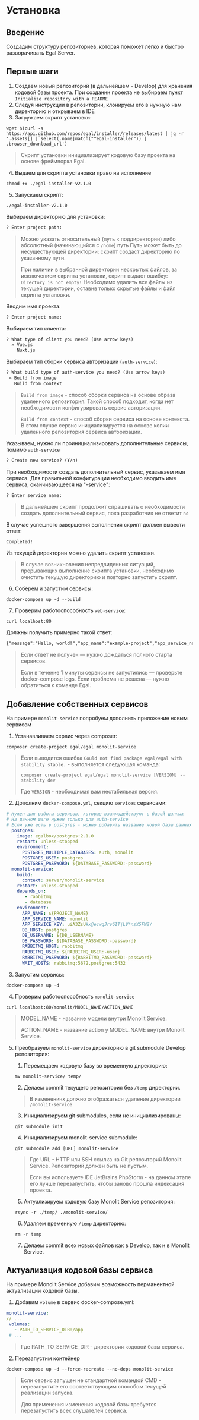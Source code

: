 # Установка

## Введение

Создадим структуру репозиториев, которая поможет легко и быстро
разворачивать Egal Server.


## Первые шаги

1. Создаем новый репозиторий (в дальнейшем - Develop) для хранения
   кодовой базы проекта. При создании проекта не выбираем пункт `Initialize repository with a README`
2. Следуя инструкции в репозитории, клонируем его в нужную нам директорию и открываем в IDE
3. Загружаем скрипт установки:

```shell
wget $(curl -s https://api.github.com/repos/egal/installer/releases/latest | jq -r '.assets[] | select(.name|match("^egal-installer")) | .browser_download_url')
```

>Скрипт установки инициализирует кодовую базу проекта на основе фреймворка Egal.

4. Выдаем для скрипта установки право на исполнение

```shell
chmod +x ./egal-installer-v2.1.0
```

5. Запускаем скрипт:

```shell
./egal-installer-v2.1.0
```

Выбираем директорию для установки:

```html
? Enter project path:
```

> Можно указать относительный (путь к поддиректории) либо абсолютный (начинающийся с `/home`) путь
> Путь может быть до несуществующей директории: скрипт создаст директорию по указанному пути.
> 
> При наличии в выбранной директории нескрытых файлов, за исключением скрипта установки, скрипт выдаст ошибку:
> `Directory is not empty!`
> Необходимо удалить все файлы из текущей директории, оставив только скрытые файлы и файл скрипта установки.

Вводим имя проекта:

```html
? Enter project name: 
```

Выбираем тип клиента:

```html
? What type of client you need? (Use arrow keys)
  » Vue.js
    Nuxt.js
```

Выбираем тип сборки сервиса авторизации (`auth-service`):

```html
? What build type of auth-service you need? (Use arrow keys)
 » Build from image
   Build from context
```

> `Build from image` - способ сборки сервиса на основе образа удаленного репозитория.
> Такой способ подходит, когда нет необходимости конфигурировать сервис авторизации.
>
> `Build from context` - способ сборки сервиса на основе контекста. В этом случае сервис инициализируется на
> основе копии удаленного репозитория сервиса авторизации.

Указываем, нужно ли проинициализировать дополнительные сервисы, помимо `auth-service`

```html
? Create new service? (Y/n)
```

При необходимости создать дополнительный сервис, указываем имя сервиса.
Для правильной конфигурации необходимо вводить имя сервиса, оканчивающееся на "-service":

```html
? Enter service name:
```

> В дальнейшем скрипт продолжит спрашивать о необходимости создать
> дополнительный сервис, пока разработчик не ответит `no`

В случае успешного завершения выполнения скрипт должен вывести ответ:

```html
Completed!
```

Из текущей директории можно удалить скрипт установки.

> В случае возникновения непредвиденных ситуаций, прерывающих выполнение скрипта установки,
> необходимо очистить текущую директорию и повторно запустить скрипт.

6. Соберем и запустим сервисы:

```shell
docker-compose up -d --build
```

7. Проверим работоспособность `web-service`:

```shell
curl localhost:80
```

Должны получить примерно такой ответ:

```html
{"message":"Hello, world!","app_name":"example-project","app_service_name":"web"}
```

> Если ответ не получен — нужно дождаться полного старта сервисов.
>
> Если в течение 1 минуты сервисы не запустились — проверьте
> docker-compose logs. Если проблема не решена — нужно обратиться к
> команде Egal.


## Добавление собственных сервисов

На примере `monolit-service` попробуем дополнить приложение новым
сервисом

1. Устанавливаем сервис через composer:

```shell
composer create-project egal/egal monolit-service
```

> Если выводится ошибка `Could not find package egal/egal with
> stability stable.` - выполняется следующая команда:
>
> ```shell
> composer create-project egal/egal monolit-service [VERSION] --stability dev
> ```
>
> Где `VERSION` - необходимая вам неcтабильная версия.

2. Дополним `docker-compose.yml`, секцию `services` сервисами:

```yaml
# Нужен для работы сервисов, которые взаимодействуют с базой данных
# На данном шаге нужен только для auth-service
# Если уже есть в postgres - можно добавить название новой базы данных в POSTGRES_MULTIPLE_DATABASES переменной через запятую
  postgres:
    image: egalbox/postgres:2.1.0
    restart: unless-stopped
    environment:
      POSTGRES_MULTIPLE_DATABASES: auth, monolit
      POSTGRES_USER: postgres
      POSTGRES_PASSWORD: ${DATABASE_PASSWORD:-password}
  monolit-service:
    build:
      context: server/monolit-service
    restart: unless-stopped
    depends_on:
       - rabbitmq
       - database
    environment:
      APP_NAME: ${PROJECT_NAME}
      APP_SERVICE_NAME: monolit
      APP_SERVICE_KEY: uiA3ZsU#x@ecwgJrv6ITjLV*nzX5FW2Y
      DB_HOST: postgres
      DB_USERNAME: ${DB_USERNAME}
      DB_PASSWORD: ${DATABASE_PASSWORD:-password}
      RABBITMQ_HOST: rabbitmq
      RABBITMQ_USER: ${RABBITMQ_USER:-user}
      RABBITMQ_PASSWORD: ${RABBITMQ_PASSWORD:-password}
      WAIT_HOSTS: rabbitmq:5672,postgres:5432
```

3. Запустим сервисы:

```shell
docker-compose up -d
```

4. Проверим работоспособность `monolit-service`

```shell
curl localhost:80/monolit/MODEL_NAME/ACTION_NAME
```

> MODEL_NAME - название модели внутри Monolit Service.
>
> ACTION_NAME - название action у MODEL_NAME внутри Monolit Service.

5. Преобразуем `monolit-service` директорию в git submodule Develop
   репозитория:

   1. Перемещаем кодовую базу во временную директорию:

   ```shell
   mv monolit-service/ temp/
   ```

   2. Делаем commit текущего репозитория без `/temp` директории.

   > В изменениях должно отображаться удаление директории
   > `/monolit-service`

   3. Инициализируем git submodules, если не инициализированы:

   ```shell
   git submodule init
   ```

   4. Инициализируем monolit-service submodule:

   ```shell
   git submodule add [URL] monolit-service
   ```

   > Где URL - HTTP или SSH ссылка на Git репозиторий Monolit
   > Service. Репозиторий должен быть не пустым.
   >
   > Если вы используете IDE JetBrains PhpStorm - на данном этапе его
   > лучше перезапустить, чтобы заново прошла индексация проекта.

   5. Актуализируем кодовую базу Monolit Service репозитория:

   ```shell
   rsync -r ./temp/ ./monolit-service/
   ```

   6. Удаляем временную `/temp` директорию:

   ```shell
   rm -r temp
   ```

   7. Делаем commit всех новых файлов как в Develop, так и в Monolit
      Service.


## Актуализация кодовой базы сервиса

На примере Monolit Service добавим возможность перманентной актуализации
кодовой базы.

1. Добавим `volume` в сервис docker-compose.yml:

```yaml
monolit-service:
// ...
 volumes:
   - PATH_TO_SERVICE_DIR:/app
 # ...
```

> Где PATH_TO_SERVICE_DIR - директория кодовой базы сервиса.

2. Перезапустим контейнер

```shell
docker-compose up -d --force-recreate --no-deps monolit-service
```

> Если сервис запущен не стандартной командой CMD - перезапустите его
> соответствующим способом текущей реализации запуска.
>
> Для применения изменения кодовой базы требуется перезапустить всех
> слушателей сервиса.
